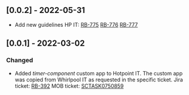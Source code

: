 ## [0.0.2] - 2022-05-31
- Add new guidelines HP IT:
[RB-775](https://whirlpoolgtm.atlassian.net/browse/RB-775)
[RB-776](https://whirlpoolgtm.atlassian.net/browse/RB-776)
[RB-777](https://whirlpoolgtm.atlassian.net/browse/RB-777)

## [0.0.1] - 2022-03-02

### Changed

- Added *timer-component* custom app to Hotpoint IT. The custom app was copied from Whirlpool IT as requested in the specific ticket.
  Jira ticket: [RB-392](https://whirlpoolgtm.atlassian.net/browse/RB-392)
  MOB ticket: [SCTASK0750859](https://whirlpool.service-now.com/nav_to.do?uri=sc_task.do?sys_id=7b0b5c2687b945503b85fc07cebb35d3%26sysparm_view=RPTfdcf17dd1b00c198f845a687b04bcbff)
